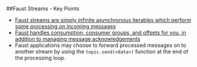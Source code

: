 ##Faust Streams - Key Points
* [Faust streams are simply infinite asynchronous iterables which perform some processing on incoming messages](https://faust.readthedocs.io/en/latest/userguide/streams.html#id1)
* [Faust handles consumption, consumer groups, and offsets for you, in addition to managing message acknowledgements](https://faust.readthedocs.io/en/latest/userguide/streams.html#id3)
* Faust applications may choose to forward processed messages on to another stream by using the ```topic.send(<data>)``` function at the end of the processing loop.